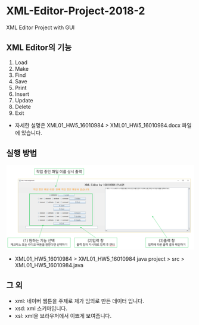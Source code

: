 # XML-Editor-Project-2018-2
XML Editor Project with GUI

## XML Editor의 기능

1. Load
2. Make
3. Find
4. Save
5. Print
6. Insert
7. Update
8. Delete
9. Exit

- 자세한 설명은 XML01_HW5_16010984 > XML01_HW5_16010984.docx 파일에 있습니다.

## 실행 방법

![sample](./image/main.PNG)

- XML01_HW5_16010984 > XML01_HW5_16010984 java project > src > XML01_HW5_16010984.java 

## 그 외
- xml: 네이버 웹툰을 주제로 제가 임의로 만든 데이터 입니다.
- xsd: xml 스키마입니다.
- xsl: xml을 브라우저에서 이쁘게 보여줍니다.
